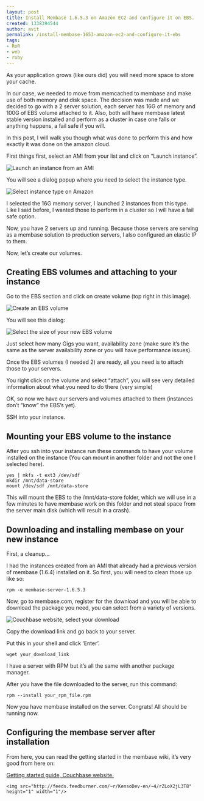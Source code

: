 ```yaml
---
layout: post
title: Install Membase 1.6.5.3 on Amazon EC2 and configure it on EBS.
created: 1338394544
author: avit
permalink: /install-membase-1653-amazon-ec2-and-configure-it-ebs
tags:
- RoR
- web
- ruby
---
```

<p>As your application grows (like ours did) you will need more space to store your cache.</p>

<p>In our case, we needed to move from memcached to membase and make use of both memory and disk space. The decision was made and we decided to go with a 2 server solution, each server has 16G of memory and 100G of EBS volume attached to it. Also, both will have membase latest stable version installed and perform as a cluster in case one falls or anything happens, a fail safe if you will.</p>

<p>In this post, I will walk you though what was done to perform this and how exactly it was done on the amazon cloud.</p>

<p>First things first, select an AMI from your list and click on “Launch instance”.</p>

<p><img alt='Launch an instance from an AMI' src='http://farm3.static.flickr.com/2659/5722254735_2ed3106a45.jpg' /></p>

<p>You will see a dialog popup where you need to select the instance type.</p>

<p><img alt='Select instance type on Amazon' src='http://farm3.static.flickr.com/2118/5722254923_c61a5d3950.jpg' /></p>

<p>I selected the 16G memory server, I launched 2 instances from this type. Like I said before, I wanted those to perform in a cluster so I will have a fail safe option.</p>

<p>Now, you have 2 servers up and running. Because those servers are serving as a membase solution to production servers, I also configured an elastic IP to them.</p>

<p>Now, let’s create our volumes.</p>

<h2 id='creating_ebs_volumes_and_attaching_to_your_instance'>Creating EBS volumes and attaching to your instance</h2>

<p>Go to the EBS section and click on create volume (top right in this image).</p>

<p><img alt='Create an EBS volume' src='http://farm3.static.flickr.com/2451/5722811584_f56d95c100.jpg' /></p>

<p>You will see this dialog:</p>

<p><img alt='Select the size of your new EBS volume' src='http://farm4.static.flickr.com/3286/5722811826_28b7e72e44.jpg' /></p>

<p>Just select how many Gigs you want, availability zone (make sure it’s the same as the server availability zone or you will have performance issues).</p>

<p>Once the EBS volumes (I needed 2) are ready, all you need is to attach those to your servers.</p>

<p>You right click on the volume and select “attach”, you will see very detailed information about what you need to do there (very simple)</p>

<p>OK, so now we have our servers and volumes attached to them (instances don’t “know” the EBS’s yet).</p>

<p>SSH into your instance.</p>

<h2 id='mounting_your_ebs_volume_to_the_instance'>Mounting your EBS volume to the instance</h2>

<p>After you ssh into your instance run these commands to have your volume installed on the instance (You can mount in another folder and not the one I selected here).</p>
<div class='highlight'><pre><code class='bash'>yes | mkfs -t ext3 /dev/sdf
mkdir /mnt/data-store
mount /dev/sdf /mnt/data-store
</code></pre>
</div>
<p>This will mount the EBS to the /mnt/data-store folder, which we will use in a few minutes to have membase work on this folder and not steal space from the server main disk (which will result in a crash).</p>

<h2 id='downloading_and_installing_membase_on_your_new_instance'>Downloading and installing membase on your new instance</h2>

<p>First, a cleanup…</p>

<p>I had the instances created from an AMI that already had a previous version of membase (1.6.4) installed on it. So first, you will need to clean those up like so:</p>
<div class='highlight'><pre><code class='bash'>rpm -e membase-server-1.6.5.3
</code></pre>
</div>
<p>Now, go to membase.com, register for the download and you will be able to download the package you need, you can select from a variety of versions.</p>

<p><img alt='Couchbase website, select your download' src='http://farm3.static.flickr.com/2227/5722255511_ce219f2b70.jpg' /></p>

<p>Copy the download link and go back to your server.</p>

<p>Put this in your shell and click ‘Enter’.</p>
<div class='highlight'><pre><code class='bash'>wget your_download_link
</code></pre>
</div>
<p>I have a server with RPM but it’s all the same with another package manager.</p>

<p>After you have the file downloaded to the server, run this command:</p>
<div class='highlight'><pre><code class='bash'>rpm --install your_rpm_file.rpm
</code></pre>
</div>
<p>Now you have membase installed on the server. Congrats! All should be running now.</p>

<h2 id='configuring_the_membase_server_after_installation'>Configuring the membase server after installation</h2>

<p>From here, you can read the getting started in the membase wiki, it’s very good from here on:</p>

<p><a href='http://techzone.couchbase.com/wiki/display/membase/Getting+Started'>Getting started guide, Couchbase website.</a></p>
      
    <img src="http://feeds.feedburner.com/~r/KensoDev-en/~4/rZLoX2jL3T8" height="1" width="1"/>
